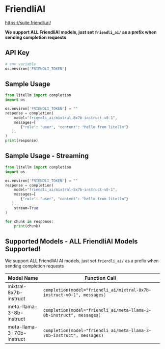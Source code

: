 # FriendliAI
https://suite.friendli.ai/

**We support ALL FriendliAI models, just set `friendli_ai/` as a prefix when sending completion requests**

## API Key
```python
# env variable
os.environ['FRIENDLI_TOKEN']
```

## Sample Usage
```python
from litellm import completion
import os

os.environ['FRIENDLI_TOKEN'] = ""
response = completion(
    model="friendli_ai/mixtral-8x7b-instruct-v0-1", 
    messages=[
       {"role": "user", "content": "hello from litellm"}
   ],
)
print(response)
```

## Sample Usage - Streaming
```python
from litellm import completion
import os

os.environ['FRIENDLI_TOKEN'] = ""
response = completion(
    model="friendli_ai/mixtral-8x7b-instruct-v0-1", 
    messages=[
       {"role": "user", "content": "hello from litellm"}
   ],
    stream=True
)

for chunk in response:
    print(chunk)
```


## Supported Models - ALL FriendliAI Models Supported!
We support ALL FriendliAI AI models, just set `friendli_ai/` as a prefix when sending completion requests

| Model Name               | Function Call                                                                                                                                                      |
|--------------------------|------------------------------------------------------------------------------------------------------------------------------------------------------------------|
| mixtral-8x7b-instruct | `completion(model="friendli_ai/mixtral-8x7b-instruct-v0-1", messages)` | 
| meta-llama-3-8b-instruct | `completion(model="friendli_ai/meta-llama-3-8b-instruct", messages)` |
| meta-llama-3-70b-instruct | `completion(model="friendli_ai/meta-llama-3-70b-instruct", messages)` |  
